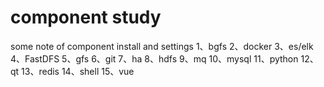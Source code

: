 # component study
some note of component install and settings
1、bgfs
2、docker
3、es/elk
4、FastDFS
5、gfs
6、git
7、ha
8、hdfs
9、mq
10、mysql
11、python
12、qt
13、redis
14、shell
15、vue
